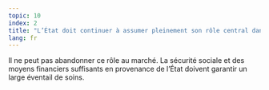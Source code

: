 ```yaml
---
topic: 10
index: 2
title: "L’État doit continuer à assumer pleinement son rôle central dans le développement des soins solidaires et de l’aide aux personnes."
lang: fr
---
```

Il ne peut pas abandonner ce rôle au marché. La sécurité sociale et des moyens
financiers suffisants en provenance de l’État doivent garantir un large
éventail de soins.
